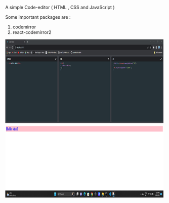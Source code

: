 A simple Code-editor ( HTML , CSS and JavaScript )

Some important packages are : 

1. codemirror
2. react-codemirror2

<img src="./assets/code-editor.png" width="500" height="500" />